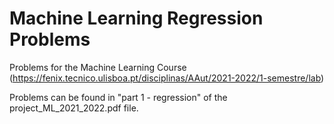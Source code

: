 # Machine Learning Regression Problems

Problems for the Machine Learning Course (https://fenix.tecnico.ulisboa.pt/disciplinas/AAut/2021-2022/1-semestre/lab)

Problems can be found in "part 1 - regression" of the project_ML_2021_2022.pdf file.
